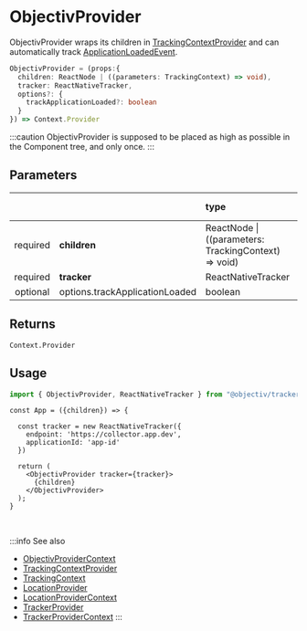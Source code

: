 # ObjectivProvider

ObjectivProvider wraps its children in [TrackingContextProvider](/tracking/react-native/api-reference/providers/TrackingContextProvider.md) and can automatically track [ApplicationLoadedEvent](/taxonomy/reference/events/ApplicationLoadedEvent.md).

```ts
ObjectivProvider = (props:{
  children: ReactNode | ((parameters: TrackingContext) => void),
  tracker: ReactNativeTracker, 
  options?: {
    trackApplicationLoaded?: boolean
  }
}) => Context.Provider
```

:::caution
ObjectivProvider is supposed to be placed as high as possible in the Component tree, and only once.
:::

## Parameters
|          |                                 | type                                                     | default value |
|:--------:|:--------------------------------|:---------------------------------------------------------|:--------------|
| required | **children**                    | ReactNode &vert; ((parameters: TrackingContext) => void) |               |
| required | **tracker**                     | ReactNativeTracker                                             |               |
| optional | options.trackApplicationLoaded  | boolean                                                  | `true`        |

## Returns
`Context.Provider`

## Usage
```ts
import { ObjectivProvider, ReactNativeTracker } from "@objectiv/tracker-react-native";
```

```tsx
const App = ({children}) => {

  const tracker = new ReactNativeTracker({
    endpoint: 'https://collector.app.dev',
    applicationId: 'app-id'
  })

  return (
    <ObjectivProvider tracker={tracker}>
      {children}
    </ObjectivProvider>
  );
}
```

<br />

:::info See also
- [ObjectivProviderContext](/tracking/react-native/api-reference/providers/ObjectivProviderContext.md)
- [TrackingContextProvider](/tracking/react-native/api-reference/providers/TrackingContextProvider.md)
- [TrackingContext](/tracking/react-native/api-reference/providers/TrackingContext.md)
- [LocationProvider](/tracking/react-native/api-reference/providers/LocationProvider.md)
- [LocationProviderContext](/tracking/react-native/api-reference/providers/LocationProviderContext.md)
- [TrackerProvider](/tracking/react-native/api-reference/providers/TrackerProvider.md)
- [TrackerProviderContext](/tracking/react-native/api-reference/providers/TrackerProviderContext.md)
:::
